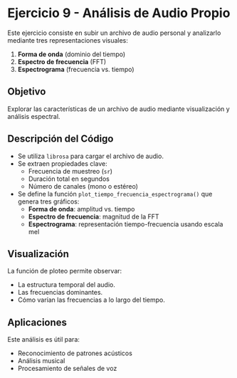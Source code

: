 
# Ejercicio 9 - Análisis de Audio Propio

Este ejercicio consiste en subir un archivo de audio personal y analizarlo mediante tres representaciones visuales:

1. **Forma de onda** (dominio del tiempo)
2. **Espectro de frecuencia** (FFT)
3. **Espectrograma** (frecuencia vs. tiempo)

## Objetivo

Explorar las características de un archivo de audio mediante visualización y análisis espectral.

## Descripción del Código

- Se utiliza `librosa` para cargar el archivo de audio.
- Se extraen propiedades clave:
  - Frecuencia de muestreo (`sr`)
  - Duración total en segundos
  - Número de canales (mono o estéreo)
- Se define la función `plot_tiempo_frecuencia_espectrograma()` que genera tres gráficos:
  - **Forma de onda**: amplitud vs. tiempo
  - **Espectro de frecuencia**: magnitud de la FFT
  - **Espectrograma**: representación tiempo-frecuencia usando escala mel

## Visualización

La función de ploteo permite observar:
- La estructura temporal del audio.
- Las frecuencias dominantes.
- Cómo varían las frecuencias a lo largo del tiempo.

## Aplicaciones

Este análisis es útil para:
- Reconocimiento de patrones acústicos
- Análisis musical
- Procesamiento de señales de voz

